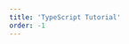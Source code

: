```yaml
---
title: 'TypeScript Tutorial'
order: -1
---
```


<ExclusivePage path="files/tutorials/starting-with-typescript.md" />